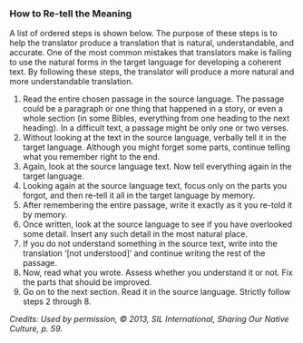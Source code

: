 
### How to Re-tell the Meaning

A list of ordered steps is shown below. The purpose of these steps is to help the translator produce a translation that is natural, understandable, and accurate. One of the most common mistakes that translators make is failing to use the natural forms in the target language for developing a coherent text. By following these steps, the translator will produce a more natural and more understandable translation.

1. Read the entire chosen passage in the source language. The passage could be a paragraph or one thing that happened in a story, or even a whole section (in some Bibles, everything from one heading to the next heading). In a difficult text, a passage might be only one or two verses.
2. Without looking at the text in the source language, verbally tell it in the target language. Although you might forget some parts, continue telling what you remember right to the end.
3. Again, look at the source language text. Now tell everything again in the target language.
4. Looking again at the source language text, focus only on the parts you forgot, and then re-tell it all in the target language by memory.
5. After remembering the entire passage, write it exactly as it you re-told it by memory.
6. Once written, look at the source language to see if you have overlooked some detail. Insert any such detail in the most natural place.
7. If you do not understand something in the source text, write into the translation ‘[not understood]’ and continue writing the rest of the passage.
8. Now, read what you wrote. Assess whether you understand it or not. Fix the parts that should be improved.
9. Go on to the next section. Read it in the source language. Strictly follow steps 2 through 8.

*Credits: Used by permission, © 2013, SIL International, Sharing Our Native Culture, p. 59.*
